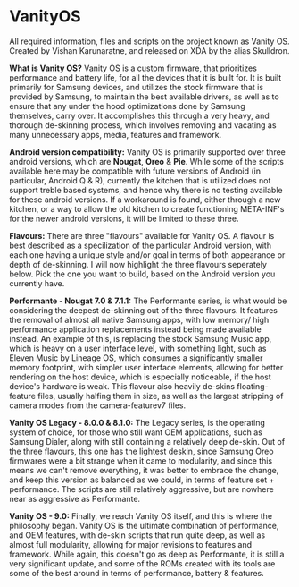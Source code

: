 # VanityOS
All required information, files and scripts on the project known as Vanity OS. Created by Vishan Karunaratne, and released on XDA by the alias Skulldron.

**What is Vanity OS?**
Vanity OS is a custom firmware, that prioritizes performance and battery life, for all the devices that it is built for. It is built primarily for Samsung devices, and utilizes the stock firmware that is provided by Samsung, to maintain the best available drivers, as well as to ensure that any under the hood optimizations done by Samsung themselves, carry over. It accomplishes this through a very heavy, and thorough de-skinning process, which involves removing and vacating as many unnecessary apps, media, features and framework.

**Android version compatibility:**
Vanity OS is primarily supported over three android versions, which are **Nougat**, **Oreo** & **Pie**. While some of the scripts available here may be compatible with future versions of Android (in particular, Android Q & R), currently the kitchen that is utilized does not support treble based systems, and hence why there is no testing available for these android versions. If a workaround is found, either through a new kitchen, or a way to allow the old kitchen to create functioning META-INF's for the newer android versions, it will be limited to these three.

**Flavours:**
There are three "flavours" available for Vanity OS. A flavour is best described as a specilization of the particular Android version, with each one having a unique style and/or goal in terms of both appearance or depth of de-skinning. I will now highlight the three flavours seperately below. Pick the one you want to build, based on the Android version you currently have.

**Performante - Nougat 7.0 & 7.1.1:**
The Performante series, is what would be considering the deepest de-skinning out of the three flavours. It features the removal of almost all native Samsung apps, with low memory/ high performance application replacements instead being made available instead. An example of this, is replacing the stock Samsung Music app, which is heavy on a user interface level, with something light, such as Eleven Music by Lineage OS, which consumes a significantly smaller memory footprint, with simpler user interface elements, allowing for better rendering on the host device, which is especially noticeable, if the host device's hardware is weak. This flavour also heavily de-skins floating-feature files, usually halfing them in size, as well as the largest stripping of camera modes from the camera-featurev7 files.

**Vanity OS Legacy - 8.0.0 & 8.1.0:**
The Legacy series, is the operating system of choice, for those who still want OEM applications, such as Samsung Dialer, along with still containing a relatively deep de-skin. Out of the three flavours, this one has the lightest deskin, since Samsung Oreo firmwares were a bit strange when it came to modularity, and since this means we can't remove everything, it was better to embrace the change, and keep this version as balanced as we could, in terms of feature set + performance. The scripts are still relatively aggressive, but are nowhere near as aggressive as Performante.

**Vanity OS - 9.0:**
Finally, we reach Vanity OS itself, and this is where the philosophy began. Vanity OS is the ultimate combination of performance, and OEM features, with de-skin scripts that run quite deep, as well as almost full modularity, allowing for major revisions to features and framework. While again, this doesn't go as deep as Performante, it is still a very significant update, and some of the ROMs created with its tools are some of the best around in terms of performance, battery & features.
